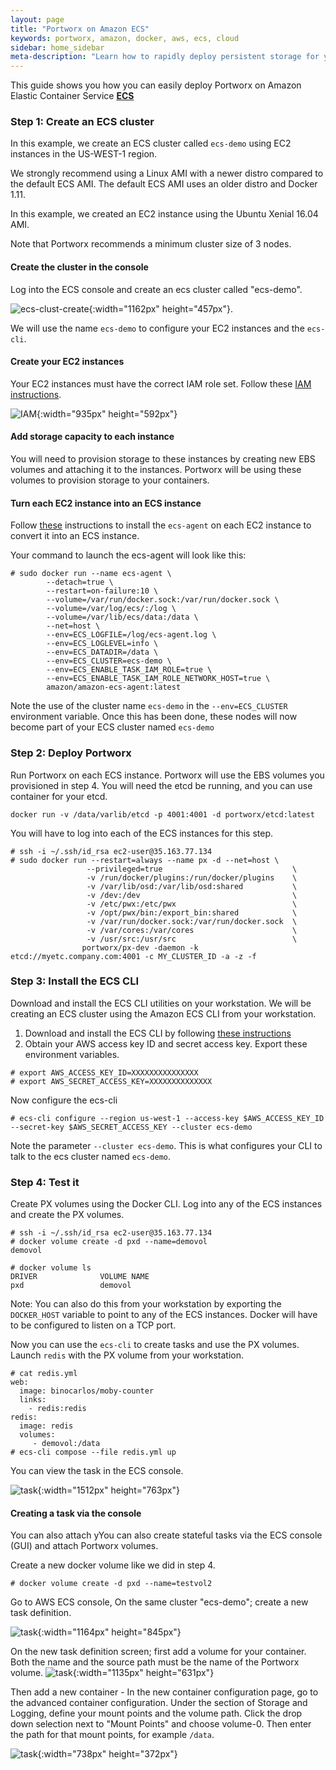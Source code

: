 ```yaml
---
layout: page
title: "Portworx on Amazon ECS"
keywords: portworx, amazon, docker, aws, ecs, cloud
sidebar: home_sidebar
meta-description: "Learn how to rapidly deploy persistent storage for your Docker containers running on ECS by using Portworx."
---
```


This guide shows you how you can easily deploy Portworx on Amazon Elastic Container Service [**ECS**](https://aws.amazon.com/ecs/)

### Step 1: Create an ECS cluster
In this example, we create an ECS cluster called `ecs-demo` using EC2 instances in the US-WEST-1 region.

We strongly recommend using a Linux AMI with a newer distro compared to the default ECS AMI.  The default ECS AMI uses an older distro and Docker 1.11.

In this example, we created an EC2 instance using the Ubuntu Xenial 16.04 AMI.

Note that Portworx recommends a minimum cluster size of 3 nodes.

#### Create the cluster in the console
Log into the ECS console and create an ecs cluster called "ecs-demo".

![ecs-clust-create](/images/ecs-clust-create.png "ecs"){:width="1162px" height="457px"}.

We will use the name `ecs-demo` to configure your EC2 instances and the `ecs-cli`.

#### Create your EC2 instances
Your EC2 instances must have the correct IAM role set.  Follow these [IAM instructions](http://docs.aws.amazon.com/AmazonECS/latest/developerguide/instance_IAM_role.html).

![IAM](/images/iam-role.png "IAM"){:width="935px" height="592px"}

#### Add storage capacity to each instance
You will need to provision storage to these instances by creating new EBS volumes and attaching it to the instances.  Portworx will be using these volumes to provision storage to your containers.

#### Turn each EC2 instance into an ECS instance
Follow [these](http://docs.aws.amazon.com/AmazonECS/latest/developerguide/ecs-agent-install.html) instructions to install the `ecs-agent` on each EC2 instance to convert it into an ECS instance.

Your command to launch the ecs-agent will look like this:

```
# sudo docker run --name ecs-agent \
		--detach=true \
		--restart=on-failure:10 \
		--volume=/var/run/docker.sock:/var/run/docker.sock \
		--volume=/var/log/ecs/:/log \
		--volume=/var/lib/ecs/data:/data \
		--net=host \
		--env=ECS_LOGFILE=/log/ecs-agent.log \
		--env=ECS_LOGLEVEL=info \
		--env=ECS_DATADIR=/data \
		--env=ECS_CLUSTER=ecs-demo \
		--env=ECS_ENABLE_TASK_IAM_ROLE=true \
		--env=ECS_ENABLE_TASK_IAM_ROLE_NETWORK_HOST=true \
		amazon/amazon-ecs-agent:latest
```

Note the use of the cluster name `ecs-demo` in the `--env=ECS_CLUSTER` environment variable.  Once this has been done, these nodes will now become part of your ECS cluster named `ecs-demo`

### Step 2: Deploy Portworx
Run Portworx on each ECS instance.  Portworx will use the EBS volumes you provisioned in step 4.
You will need the etcd be running, and you can use container for your etcd.

```
docker run -v /data/varlib/etcd -p 4001:4001 -d portworx/etcd:latest

```

You will have to log into each of the ECS instances for this step.

```
# ssh -i ~/.ssh/id_rsa ec2-user@35.163.77.134
# sudo docker run --restart=always --name px -d --net=host \
                 --privileged=true                             \
                 -v /run/docker/plugins:/run/docker/plugins    \
                 -v /var/lib/osd:/var/lib/osd:shared           \
                 -v /dev:/dev                                  \
                 -v /etc/pwx:/etc/pwx                          \
                 -v /opt/pwx/bin:/export_bin:shared            \
                 -v /var/run/docker.sock:/var/run/docker.sock  \
                 -v /var/cores:/var/cores                      \
                 -v /usr/src:/usr/src                          \
                portworx/px-dev -daemon -k etcd://myetc.company.com:4001 -c MY_CLUSTER_ID -a -z -f
```

### Step 3: Install the ECS CLI
Download and install the ECS CLI utilities on your workstation.  We will be creating an ECS cluster using the Amazon ECS CLI from your workstation.

1. Download and install the ECS CLI by following [these instructions](http://docs.aws.amazon.com/AmazonECS/latest/developerguide/ECS_CLI_installation.html)
2. Obtain your AWS access key ID and secret access key.  Export these environment variables.

```
# export AWS_ACCESS_KEY_ID=XXXXXXXXXXXXXXX
# export AWS_SECRET_ACCESS_KEY=XXXXXXXXXXXXXX
```

Now configure the ecs-cli
```
# ecs-cli configure --region us-west-1 --access-key $AWS_ACCESS_KEY_ID --secret-key $AWS_SECRET_ACCESS_KEY --cluster ecs-demo
```

Note the parameter `--cluster ecs-demo`.  This is what configures your CLI to talk to the ecs cluster named `ecs-demo`.

### Step 4: Test it
Create PX volumes using the Docker CLI.  Log into any of the ECS instances and create the PX volumes.

```
# ssh -i ~/.ssh/id_rsa ec2-user@35.163.77.134
# docker volume create -d pxd --name=demovol
demovol

# docker volume ls
DRIVER              VOLUME NAME
pxd                 demovol
```
Note: You can also do this from your workstation by exporting the `DOCKER_HOST` variable to point to any of the ECS instances.  Docker will have to be configured to listen on a TCP port.

Now you can use the `ecs-cli` to create tasks and use the PX volumes.  Launch `redis` with the PX volume from your workstation.

```
# cat redis.yml
web:
  image: binocarlos/moby-counter
  links:
    - redis:redis
redis:
  image: redis
  volumes:
     - demovol:/data
# ecs-cli compose --file redis.yml up 
```

You can view the task in the ECS console.

![task](/images/ecs-task.png "task"){:width="1512px" height="763px"}

#### Creating a task via the console

You can also attach yYou can also create stateful tasks via the ECS console (GUI) and attach Portworx volumes.

Create a new docker volume like we did in step 4.

```
# docker volume create -d pxd --name=testvol2
```

Go to AWS ECS console, On the same cluster "ecs-demo"; create a new task definition.

![task](/images/aws-ecs-image00.PNG){:width="1164px" height="845px"}

On the new task definition screen; first add a volume for your container.  Both the name and the source path must be the name of the Portworx volume.
![task](/images/aws-ecs-image02.PNG){:width="1135px" height="631px"}

Then add a new container - In the new container configuration page, go to the advanced container configuration.  Under the section of Storage and Logging, define your mount points and the volume path.  Click the drop down selection next to "Mount Points" and choose volume-0. Then enter the path for that mount points, for example `/data`.

![task](/images/aws-ecs-image03.PNG){:width="738px" height="372px"}
